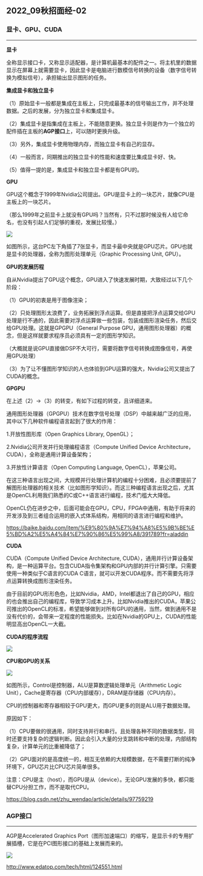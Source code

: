 ## 2022_09秋招面经-02



### 显卡、GPU、CUDA

---



**显卡**

全称显示接口卡，又称显示适配器，是计算机最基本的配件之一。将主机里的数据显示在屏幕上就需要显卡，因此显卡是电脑进行数模信号转换的设备（数字信号转换为模拟信号），承担输出显示图形的任务。



**集成显卡和独立显卡**

（1）原始显卡一般都是集成在主板上，只完成最基本的信号输出工作，并不处理数据。之后的发展，分为独立显卡和集成显卡。

（2）集成显卡是指集成在主板上，不能随意更换。独立显卡则是作为一个独立的配件插在主板的**AGP接口**上，可以随时更换升级。

（3）另外，集成显卡使用物理内存，而独立显卡有自己的显存。

（4）一般而言，同期推出的独立显卡的性能和速度要比集成显卡好、快。

（5）值得一提的是，集成显卡和独立显卡都是有GPU的。



**GPU**

GPU这个概念于1999年Nvidia公司提出。GPU是显卡上的一块芯片，就像CPU是主板上的一块芯片。

（那么1999年之前显卡上就没有GPU吗？当然有，只不过那时候没有人给它命名，也没有引起人们足够的重视，发展比较慢。）

![](https://img-blog.csdnimg.cn/20190730105830772.png?x-oss-process=image/watermark,type_ZmFuZ3poZW5naGVpdGk,shadow_10,text_aHR0cHM6Ly9ibG9nLmNzZG4ubmV0L3podV93ZW5kYW8=,size_16,color_FFFFFF,t_70)

如图所示，这台PC左下角插了7张显卡，而显卡最中央就是GPU芯片。GPU也就是显卡的处理器，全称为图形处理单元（Graphic Processing Unit, GPU）。



**GPU的发展历程**

自从Nvidia提出了GPU这个概念，GPU进入了快速发展时期，大致经过以下几个阶段：

（1）GPU的初衷是用于图像渲染；

（2）只处理图形太浪费了，业务拓展到浮点运算。但是直接把浮点运算交给GPU处理是行不通的，因此需要对浮点运算做一些包装，包装成图形渲染任务，然后交给GPU处理。这就是GPGPU（General Purpose GPU，通用图形处理器）的概念，但是这样就要求程序员必须具有一定的图形学知识。

（大概就是说GPU直接做DSP不大可行，需要将数字信号转换成图像信号，再使用GPU处理）

（3）为了让不懂图形学知识的人也体验到GPU运算的强大，Nvidia公司又提出了CUDA的概念。



**GPGPU**

在上述（2）->（3）的转变，有如下过程的转变，且详细道来。

通用图形处理器（GPGPU）技术在数字信号处理（DSP）中越来越广泛的应用，其中以下几种软件编程语言起到了很大的作用：

1.开放性图形库（Open Graphics Library, OpenGL）；

2.Nvidia公司开发并行处理编程语言（Compute Unified Device Architecture，CUDA），全称是通用计算设备架构；

3.开放性计算语言（Open Computing Language, OpenCL），苹果公司。



在这三种语言出现之间，大规模并行处理计算机的编程十分困难，且必须要提前了解图形处理器的相关技术（比如图形学知识）。而这三种编程语言出现之后，尤其是OpenCL利用我们熟悉的C或C++语言进行编程，技术门槛大大降低。



OpenCL仍在进步之中，后面可能会在GPU，CPU，FPGA中通用，有助于将来的开发涉及到三者组合运用的嵌入式体系结构，用相同的语言进行编程和维护。



<https://baike.baidu.com/item/%E9%80%9A%E7%94%A8%E5%9B%BE%E5%BD%A2%E5%A4%84%E7%90%86%E5%99%A8/391789?fr=aladdin>



**CUDA**

CUDA（Compute Unified Device Architecture, CUDA），通用并行计算设备架构，是一种运算平台。包含CUDA指令集架构和GPU内部的并行计算引擎。只需要使用一种类似于C语言的CUDA C语言，就可以开发CUDA程序。而不需要先将浮点运算转换成图形渲染任务。



由于目前的GPU形形色色，比如Nvidia，AMD，Intel都退出了自己的GPU，相应的也会推出自己的编程库，导致学习成本上升。比如Nvidia推出的CUDA，苹果公司推出的OpenCL的标准，希望能够做到对所有GPU的通用，当然，做到通用不是没有代价的，会带来一定程度的性能损失。比如在Nvidia的GPU上，CUDA的性能明显高出OpenCL一大截。



**CUDA的程序流程**

![](https://img-blog.csdnimg.cn/2019073011174276.png?x-oss-process=image/watermark,type_ZmFuZ3poZW5naGVpdGk,shadow_10,text_aHR0cHM6Ly9ibG9nLmNzZG4ubmV0L3podV93ZW5kYW8=,size_16,color_FFFFFF,t_70)



**CPU和GPU的关系**

![](https://img-blog.csdnimg.cn/20190730112347589.png?x-oss-process=image/watermark,type_ZmFuZ3poZW5naGVpdGk,shadow_10,text_aHR0cHM6Ly9ibG9nLmNzZG4ubmV0L3podV93ZW5kYW8=,size_16,color_FFFFFF,t_70)

如图所示，Control是控制器，ALU是算数逻辑处理单元（Arithmetic Logic Unit），Cache是寄存器（CPU内部缓存），DRAM是存储器（CPU内存）。



CPU的控制器和寄存器相较于GPU更大，而GPU更多的则是ALU用于数据处理。

原因如下：

（1）CPU要做的很通用，同时支持并行和串行。且处理各种不同的数据类型，同时还要支持复杂的逻辑判断。因此会引入大量的分支跳转和中断的处理，内部结构复杂，计算单元的比重被降低了；

（2）GPU面对的是高度统一的，相互无依赖的大规模数据，在不需要打断的纯净环境下，GPU芯片比CPU芯片简单很多。



注意：CPU是主（host），而GPU是从（device）。无论GPU发展的多快，都只能替CPU分担工作，而不是取代CPU。



<https://blog.csdn.net/zhu_wendao/article/details/97759219>



### AGP接口

---

AGP是Accelerated Graphics Port（图形加速端口）的缩写，是显示卡的专用扩展插槽，它是在PCI图形接口的基础上发展而来的。

![](http://www.edatop.com/tech/images/efans/interface/bus-172611os2kx2puu0y.png)





<http://www.edatop.com/tech/html/124551.html>